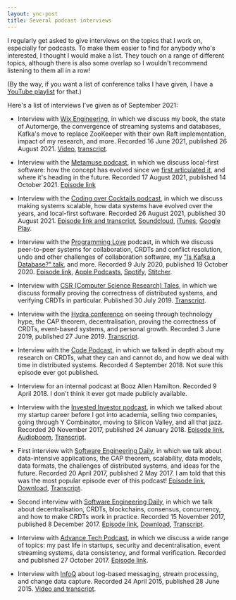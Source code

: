 ```yaml
---
layout: ync-post
title: Several podcast interviews
---
```


<!--
Also got asked to go on https://podcast.sustainoss.org/ and https://nurkiewicz.com/
and https://www.dataengineeringpodcast.com/
-->

I regularly get asked to give interviews on the topics that I work on, especially for podcasts.
To make them easier to find for anybody who's interested, I thought I would make a list.
They touch on a range of different topics, although there is also some overlap so I wouldn't
recommend listening to them all in a row!

(By the way, if you want a list of conference talks I have given, I have a
[YouTube playlist](https://www.youtube.com/playlist?list=PLeKd45zvjcDHJxge6VtYUAbYnvd_VNQCx) for that.)

Here's a list of interviews I've given as of September 2021:

* Interview with [Wix Engineering](https://www.wix.engineering/), in which we discuss my book, the
  state of Automerge, the convergence of streaming systems and databases, Kafka's move to replace
  ZooKeeper with their own Raft implementation, impact of my research, and more.
  Recorded 16 June 2021, published 26 August 2021.
  [Video](https://www.youtube.com/watch?v=jtK7LOcP76s),
  [transcript](https://www.wix.engineering/post/wix-engineering-tech-interviews-martin-kleppmann-natan-silnitsky).

* Interview with the [Metamuse podcast](https://museapp.com/podcast/), in which we discuss local-first
  software: how the concept has evolved since we [first articulated it](https://www.inkandswitch.com/local-first.html),
  and where it's heading in the future.
  Recorded 17 August 2021, published 14 October 2021.
  [Episode link](https://museapp.com/podcast/41-local-first-software/)

* Interview with the [Coding over Cocktails podcast](https://www.torocloud.com/podcast), in which we
  discuss making systems scalable, how data systems have evolved over the years, and local-first
  software. Recorded 26 August 2021, published 30 August 2021.
  [Episode link and transcript](https://www.torocloud.com/podcast/designing-data-intensive-applications-martin-kleppmann),
  [Soundcloud](https://soundcloud.com/codingovercocktails/designing-data-intensive-applications-with-martin-kleppman),
  [iTunes](https://podcasts.apple.com/ph/podcast/designing-data-intensive-applications-with-martin/id1531450276?i=1000533284011),
  [Google Play](https://podcasts.google.com/feed/aHR0cHM6Ly9mZWVkcy5zb3VuZGNsb3VkLmNvbS91c2Vycy9zb3VuZGNsb3VkOnVzZXJzOjg3MjM0NTQxNi9zb3VuZHMucnNz/episode/dGFnOnNvdW5kY2xvdWQsMjAxMDp0cmFja3MvMTExMzg4MDIxNg?sa=X&ved=0CAUQkfYCahcKEwjo-NOKhdjyAhUAAAAAHQAAAAAQAQ).

* Interview with the [Programming Love](https://programming.love/) podcast, in which we discuss
  peer-to-peer systems for collaboration, CRDTs and conflict resolution, undo and other challenges
  of collaboration software, my ["Is Kafka a Database?" talk](/2018/10/17/kafka-summit.html), and more.
  Recorded 9 July 2020, published 19 October 2020.
  [Episode link](https://programming.love/programming-love-with-martin-kleppmann/),
  [Apple Podcasts](https://podcasts.apple.com/us/podcast/programming-love-with-martin-kleppmann/id1518407590?i=1000495317576),
  [Spotify](https://open.spotify.com/episode/7oc4i8h0LaFUx5l8ghJOOD),
  [Stitcher](https://www.stitcher.com/show/programming-love/episode/programming-love-with-martin-kleppmann-78699629).

* Interview with [CSR (Computer Science Research) Tales](https://medium.com/csr-tales), in which we
  discuss formally proving the correctness of distributed systems, and verifying CRDTs in particular.
  Published 30 July 2019.
  [Transcript](https://medium.com/csr-tales/csrtale-13-formal-verification-of-strong-eventual-consistency-1cc0af942e64).

* Interview with the [Hydra conference](https://hydraconf.com/) on seeing through technology hype,
  the CAP theorem, decentralisation, proving the correctness of CRDTs, event-based systems, and
  personal growth. Recorded 3 June 2019, published 27 June 2019.
  [Transcript](https://medium.com/@hydraconference/the-big-interview-with-martin-kleppmann-figuring-out-the-future-of-distributed-data-systems-28a680d99ae6).

* Interview with the [Code Podcast](https://codepodcast.com/), in which we talked in depth about
  my research on CRDTs, what they can and cannot do, and how we deal with time in distributed systems.
  Recorded 4 September 2018. Not sure this episode ever got published.

* Interview for an internal podcast at Booz Allen Hamilton. Recorded 9 April 2018. I don't think it
  ever got made publicly available.

* Interview with the [Invested Investor podcast](https://www.investedinvestor.com/index), in which
  we talked about my startup career before I got into academia, selling two companies, going
  through Y Combinator, moving to Silicon Valley, and all that jazz.
  Recorded 20 November 2017, published 24 January 2018.
  [Episode link](https://www.investedinvestor.com/articles/2018/1/23/martin-kleppmann),
  [Audioboom](https://audioboom.com/posts/6621031-martin-kleppmann-to-silicon-valley-and-back-again-with-two-exits-along-the-way),
  [Transcript](https://www.investedinvestor.com/martin-kleppmann-transcription).

* First interview with [Software Engineering Daily](https://softwareengineeringdaily.com/), in which
  we talk about data-intensive applications, the CAP theorem, scalability, data models, data formats,
  the challenges of distributed systems, and ideas for the future.
  Recorded 20 April 2017, published 2 May 2017.
  I am told that this was the most popular episode ever of this podcast!
  [Episode link](https://softwareengineeringdaily.com/2017/05/02/data-intensive-applications-with-martin-kleppmann/),
  [Download](http://traffic.libsyn.com/sedaily/dataintensive_edited_fixed.mp3),
  [Transcript](http://softwareengineeringdaily.com/wp-content/uploads/2017/05/SEDT15-Data-Intensive-Apps.pdf).

* Second interview with [Software Engineering Daily](https://softwareengineeringdaily.com/), in which
  we talk about decentralisation, CRDTs, blockchains, consensus, concurrency, and how to make CRDTs
  work in practice. Recorded 15 November 2017, published 8 December 2017.
  [Episode link](https://softwareengineeringdaily.com/2017/12/08/decentralized-objects-with-martin-kleppman/),
  [Download](http://traffic.libsyn.com/sedaily/CRDTs_Decentralized_Files.mp3),
  [Transcript](https://softwareengineeringdaily.com/wp-content/uploads/2017/12/SED477-CRDTs-Decentralized-Files.pdf).

* Interview with [Advance Tech Podcast](https://advancetechmedia.org/), in which we discuss a wide
  range of topics: my past life in startups, security and decentralisation, event streaming systems,
  data consistency, and formal verification.
  Recorded and published 27 October 2017.
  [Episode link](https://advancetechmedia.org/episode-008-martin-kleppmann/).

* Interview with [InfoQ](https://www.infoq.com/) about log-based messaging, stream processing, and
  change data capture. Recorded 24 April 2015, published 28 June 2015.
  [Video and transcript](https://www.infoq.com/interviews/kleppmann-data-infrastructure-logs-crdt/).

